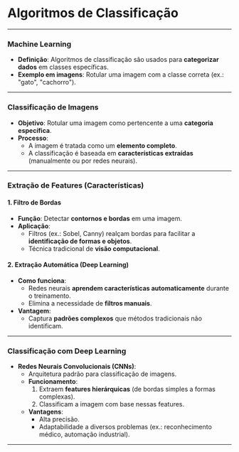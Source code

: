 # Algoritmos de Classificação

---

### **Machine Learning**

- **Definição**: Algoritmos de classificação são usados para **categorizar dados** em classes específicas.
- **Exemplo em imagens**: Rotular uma imagem com a classe correta (ex.: "gato", "cachorro").

---

### **Classificação de Imagens**

- **Objetivo**: Rotular uma imagem como pertencente a uma **categoria específica**.
- **Processo**:
  - A imagem é tratada como um **elemento completo**.
  - A classificação é baseada em **características extraídas** (manualmente ou por redes neurais).

---

### **Extração de Features (Características)**

#### **1. Filtro de Bordas**

- **Função**: Detectar **contornos e bordas** em uma imagem.
- **Aplicação**:
  - Filtros (ex.: Sobel, Canny) realçam bordas para facilitar a **identificação de formas e objetos**.
  - Técnica tradicional de **visão computacional**.

#### **2. Extração Automática (Deep Learning)**

- **Como funciona**:
  - Redes neurais **aprendem características automaticamente** durante o treinamento.
  - Elimina a necessidade de **filtros manuais**.
- **Vantagem**:
  - Captura **padrões complexos** que métodos tradicionais não identificam.

---

### **Classificação com Deep Learning**

- **Redes Neurais Convolucionais (CNNs)**:
  - Arquitetura padrão para classificação de imagens.
  - **Funcionamento**:
    1. Extraem **features hierárquicas** (de bordas simples a formas complexas).
    2. Classificam a imagem com base nessas features.
  - **Vantagens**:
    - Alta precisão.
    - Adaptabilidade a diversos problemas (ex.: reconhecimento médico, automação industrial).

---
